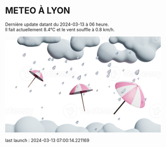 # METEO À LYON

Dernière update datant du 2024-03-13 à 06 heure.  
Il fait actuellement 8.4°C et le vent souffle à 0.8 km/h.      

![](./.github/rain.png)

last launch : 2024-03-13 07:00:14.221169
